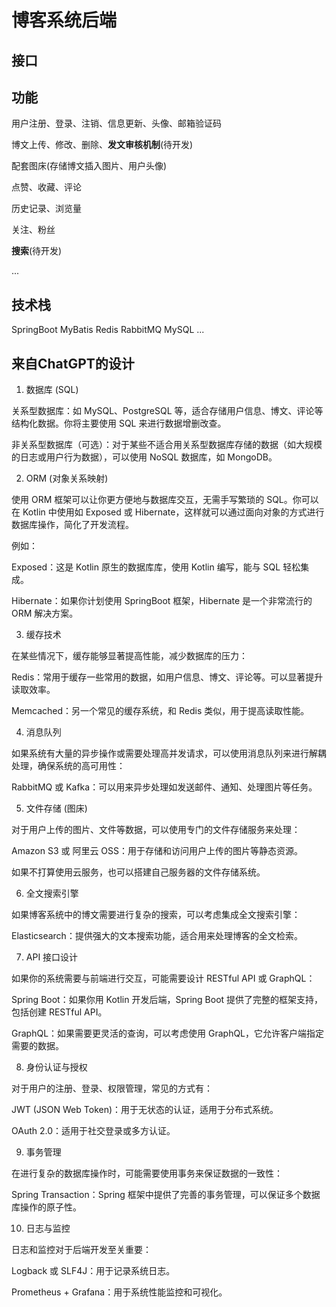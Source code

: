 # 博客系统后端

## 接口

## 功能
用户注册、登录、注销、信息更新、头像、邮箱验证码

博文上传、修改、删除、**发文审核机制**(待开发)

配套图床(存储博文插入图片、用户头像)

点赞、收藏、评论

历史记录、浏览量

关注、粉丝

**搜索**(待开发)

...

## 技术栈
SpringBoot MyBatis Redis RabbitMQ MySQL ...

## 来自ChatGPT的设计
1. 数据库 (SQL)

关系型数据库：如 MySQL、PostgreSQL 等，适合存储用户信息、博文、评论等结构化数据。你将主要使用 SQL 来进行数据增删改查。

非关系型数据库（可选）：对于某些不适合用关系型数据库存储的数据（如大规模的日志或用户行为数据），可以使用 NoSQL 数据库，如 MongoDB。

2. ORM (对象关系映射)

使用 ORM 框架可以让你更方便地与数据库交互，无需手写繁琐的 SQL。你可以在 Kotlin 中使用如 Exposed 或 Hibernate，这样就可以通过面向对象的方式进行数据库操作，简化了开发流程。

例如：

Exposed：这是 Kotlin 原生的数据库库，使用 Kotlin 编写，能与 SQL 轻松集成。

Hibernate：如果你计划使用 SpringBoot 框架，Hibernate 是一个非常流行的 ORM 解决方案。

3. 缓存技术

在某些情况下，缓存能够显著提高性能，减少数据库的压力：

Redis：常用于缓存一些常用的数据，如用户信息、博文、评论等。可以显著提升读取效率。

Memcached：另一个常见的缓存系统，和 Redis 类似，用于提高读取性能。

4. 消息队列

如果系统有大量的异步操作或需要处理高并发请求，可以使用消息队列来进行解耦处理，确保系统的高可用性：

RabbitMQ 或 Kafka：可以用来异步处理如发送邮件、通知、处理图片等任务。

5. 文件存储 (图床)

对于用户上传的图片、文件等数据，可以使用专门的文件存储服务来处理：

Amazon S3 或 阿里云 OSS：用于存储和访问用户上传的图片等静态资源。

如果不打算使用云服务，也可以搭建自己服务器的文件存储系统。

6. 全文搜索引擎

如果博客系统中的博文需要进行复杂的搜索，可以考虑集成全文搜索引擎：

Elasticsearch：提供强大的文本搜索功能，适合用来处理博客的全文检索。

7. API 接口设计

如果你的系统需要与前端进行交互，可能需要设计 RESTful API 或 GraphQL：

Spring Boot：如果你用 Kotlin 开发后端，Spring Boot 提供了完整的框架支持，包括创建 RESTful API。

GraphQL：如果需要更灵活的查询，可以考虑使用 GraphQL，它允许客户端指定需要的数据。

8. 身份认证与授权

对于用户的注册、登录、权限管理，常见的方式有：

JWT (JSON Web Token)：用于无状态的认证，适用于分布式系统。

OAuth 2.0：适用于社交登录或多方认证。

9. 事务管理

在进行复杂的数据库操作时，可能需要使用事务来保证数据的一致性：

Spring Transaction：Spring 框架中提供了完善的事务管理，可以保证多个数据库操作的原子性。

10. 日志与监控

日志和监控对于后端开发至关重要：

Logback 或 SLF4J：用于记录系统日志。

Prometheus + Grafana：用于系统性能监控和可视化。

